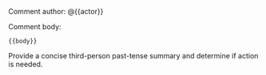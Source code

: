 Comment author: @{{actor}}

Comment body:
```
{{body}}
```

Provide a concise third-person past-tense summary and determine if action is needed.
